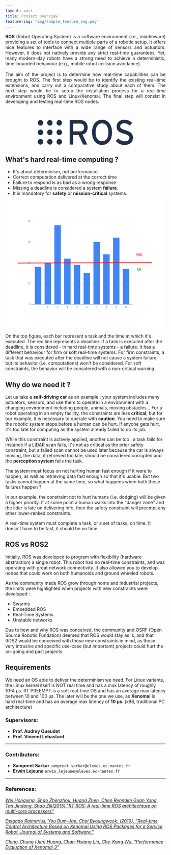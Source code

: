 ```yaml
---
layout: post
title: Project Overview
feature-img: "img/sample_feature_img.png"
---
```


<div style="text-align: justify">
<b>ROS</b> (Robot Operating System) is a software environment (i.e., middleware) providing a set of tools to connect multiple parts of a robotic setup. It offers nice features to interface with a wide range of sensors and actuators. However, it does not natively provide any strict real-time guarantees. Yet, many modern-day robots have a strong need to achieve a deterministic, time-bounded behaviour (e.g., mobile robot collision avoidance).
<br>
<br>
The aim of the project is to determine how real-time capabilities can be brought to ROS. The first step would be to identify the existing real-time extensions, and carry out a comparative study about each of them. The next step would be to setup the installation process for a real-time environment using ROS and Linux/Xenomai. The final step will consist in developing and testing real-time ROS nodes.
</div>
<br>
<br>

<p align="center">
  <img width="300" height="80" src="https://raw.githubusercontent.com/mastererts/rtros-documentation/master/img/ros-logo.png">
</p>

## What's hard real-time computing ?

- It's about determinism, not performance.
- Correct computation delivered at the correct time
- Failure to respond is as bad as a wrong response
- Missing a deadline is considered a system **failure**.
- It is mandatory for **safety** or **mission-critical** systems.

<p align="center">
  <img width="500" height="400" src="img/rt_constraints.png">
</p>

On the top figure, each bar represent a task and the time at which it's executed. The red line represents a deadline. If a task is executed after the deadline, it is considered - in hard real-time systems - a failure. It has a different behaviour for firm or soft real-time systems. For firm constraints, a task that was executed after the deadline will not cause a system failure, but its behavior (i.e. computations) won't be considered. For soft constraints, the behavior will be considered with a non-critical warning.

## Why do we need it ?

Let us take a **self-driving car** as an example : your system includes many actuators, sensors, and use them to operate in a environment with a changing environment including people, animals, moving obstacles... For a robot operating in an empty facility, the constraints are less **critical**, but for our example, it is necessary to operate with **caution**. You need to make sure the robotic system stops before a human can be hurt. If anyone gets hurt, it's too late for computing as the system already failed to do its job.

While this constraint is actively applied, another can be too : a task fails for instance if a LiDAR scan fails, it's not as critical as the prior safety constraint, but a failed scan cannot be used later because the car is always moving, the data, if retrieved too late, should be considered corrupted and the **perception system** fails the task.

The system must focus on not hurting human fast enough if it were to happen, as well as retrieving data fast enough so that it's usable. But two tasks cannot happen at the same time, so what happens when both those failures happen ?

In our example, the constraint not to hurt humans (i.e. dodging) will be given a higher priority. If at some point a human walks into the "danger zone" and the lidar is late on delivering info, then the safety constraint will preempt any other lower-ranked constraints.

A real-time system must complete a task, or a set of tasks, on time. It doesn't have to be fast, it should be on time.

## ROS vs ROS2

Initially, ROS was developed to program with flexibility (hardware abstraction) a single robot. This robot had no real-time constraints, and was operating with great network connectivity. It also allowed you to develop nodes that could work on both humanoids and ground wheeled robots.

As the community made ROS grow through home and industrial projects, the limits were highlighted when projects with new constraints were developed :

- Swarms
- Embedded ROS
- Real-Time Systems
- Unstable networks

Due to how and why ROS was conceived, the community and OSRF (Open Source Robotic Fundation) deemed that ROS would stay as is, and that ROS2 would be conceived with those new constraints in mind, as those very intrusive and specific use-case (but important) projects could hurt the on-going and past projects.

## Requirements

We need an OS able to deliver the determinism we need. For Linux variants, the Linux kernel itself is NOT real time and has a max latency of roughly 10^4 µs. RT PREEMPT is a soft real-time OS and has an average max latency between 10 and 100 µs. The later will be the one we use, as **Xenomai** is hard real-time and has an average max latency of **10 µs**. (x86, traditional PC architecture)


### Supervisors:

* **Prof. Audrey Queudet**
* **Prof. Vincent Lebastard**

---

### Contributors:

* **Sampreet Sarkar** `sampreet.sarkar@eleves.ec-nantes.fr`
* **Erwin Lejeune** `erwin.lejeune@eleves.ec-nantes.fr`

---

### References:
[*Wei Hongxing, Shao Zhenzhou, Huang Zhen, Chen Rennaim Guan Yong, Tan Jindong, Shao Zili(2015)."RT ROS: A real-time ROS architechture on multi-core processors"*](https://www.researchgate.net/publication/278051082_RT-ROS_A_real-time_ROS_architecture_on_multi-core_processors)

[*Delgado Raimarius, You Bum-Jae, Choi Byoungwook. (2019). "Real-time Control Architecture Based on Xenomai Using ROS Packages for a Service Robot. Journal of Systems and Software."*](https://www.researchgate.net/publication/330624936_Real-time_Control_Architecture_Based_on_Xenomai_Using_ROS_Packages_for_a_Service_Robot)

[*Ching-Chung (Jim)  Huang, Chan-Hsiang Lin, Che-Kang Wu. "Performance Evaluation of Xenomai 3"*](http://wiki.csie.ncku.edu.tw/embedded/xenomai/rtlws_paper.pdf)
